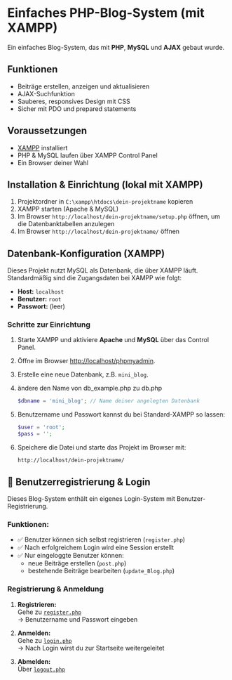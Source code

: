# Einfaches PHP-Blog-System (mit XAMPP)

Ein einfaches Blog-System, das mit **PHP**, **MySQL** und **AJAX** gebaut wurde. 

## Funktionen

- Beiträge erstellen, anzeigen und aktualisieren  
- AJAX-Suchfunktion  
- Sauberes, responsives Design mit CSS  
- Sicher mit PDO und prepared statements  

## Voraussetzungen

- [XAMPP](https://www.apachefriends.org/download.html) installiert  
- PHP & MySQL laufen über XAMPP Control Panel  
- Ein Browser deiner Wahl  

## Installation & Einrichtung (lokal mit XAMPP)

1. Projektordner in `C:\xampp\htdocs\dein-projektname` kopieren  
2. XAMPP starten (Apache & MySQL)  
3. Im Browser `http://localhost/dein-projektname/setup.php` öffnen, um die Datenbanktabellen anzulegen  
4. Im Browser `http://localhost/dein-projektname/` öffnen  

## Datenbank-Konfiguration (XAMPP)

Dieses Projekt nutzt MySQL als Datenbank, die über XAMPP läuft. Standardmäßig sind die Zugangsdaten bei XAMPP wie folgt:

- **Host:** `localhost`  
- **Benutzer:** `root`  
- **Passwort:** (leer)  

### Schritte zur Einrichtung

1. Starte XAMPP und aktiviere **Apache** und **MySQL** über das Control Panel.  
2. Öffne im Browser [http://localhost/phpmyadmin](http://localhost/phpmyadmin).  
3. Erstelle eine neue Datenbank, z.B. `mini_blog`.  
4. ändere den Name von db_example.php zu db.php

    ```php
    $dbname = 'mini_blog'; // Name deiner angelegten Datenbank
    ```

6. Benutzername und Passwort kannst du bei Standard-XAMPP so lassen:  

    ```php
    $user = 'root';
    $pass = '';
    ```

7. Speichere die Datei und starte das Projekt im Browser mit:  

    ```
    http://localhost/dein-projektname/
    ```

## 🔐 Benutzerregistrierung & Login

Dieses Blog-System enthält ein eigenes Login-System mit Benutzer-Registrierung.

### Funktionen:

- ✅ Benutzer können sich selbst registrieren (`register.php`)  
- ✅ Nach erfolgreichem Login wird eine Session erstellt  
- ✅ Nur eingeloggte Benutzer können:  
  - neue Beiträge erstellen (`post.php`)  
  - bestehende Beiträge bearbeiten (`update_Blog.php`)  

### Registrierung & Anmeldung

1. **Registrieren:**  
   Gehe zu [`register.php`](http://localhost/dein-projektname/register.php)  
   → Benutzername und Passwort eingeben  

2. **Anmelden:**  
   Gehe zu [`login.php`](http://localhost/dein-projektname/login.php)  
   → Nach Login wirst du zur Startseite weitergeleitet  

3. **Abmelden:**  
   Über [`logout.php`](http://localhost/dein-projektname/logout.php)
